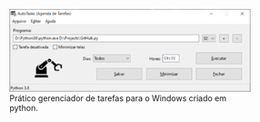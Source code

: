 <figure>
  <img src="Autotasks.jpg" alt="Autotasks">	
  <figcaption>Prático gerenciador de tarefas para o Windows criado em python.</figcaption>
</figure>